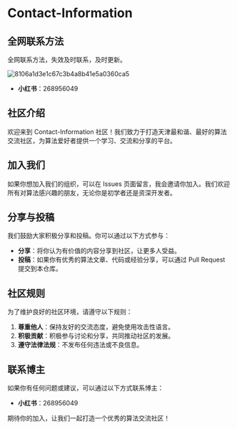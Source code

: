 # Contact-Information

## 全网联系方法

全网联系方法，失效及时联系，及时更新。

![8106a1d3e1c67c3b4a8b41e5a0360ca5](https://github.com/user-attachments/assets/b18c03ba-c629-4b4c-a362-fb675ec25a5e)


- **小红书**：268956049

## 社区介绍

欢迎来到 Contact-Information 社区！我们致力于打造天津最和谐、最好的算法交流社区，为算法爱好者提供一个学习、交流和分享的平台。

## 加入我们

如果你想加入我们的组织，可以在 Issues 页面留言，我会邀请你加入。我们欢迎所有对算法感兴趣的朋友，无论你是初学者还是资深开发者。

## 分享与投稿

我们鼓励大家积极分享和投稿。你可以通过以下方式参与：

- **分享**：将你认为有价值的内容分享到社区，让更多人受益。
- **投稿**：如果你有优秀的算法文章、代码或经验分享，可以通过 Pull Request 提交到本仓库。

## 社区规则

为了维护良好的社区环境，请遵守以下规则：

1. **尊重他人**：保持友好的交流态度，避免使用攻击性语言。
2. **积极贡献**：积极参与讨论和分享，共同推动社区的发展。
3. **遵守法律法规**：不发布任何违法或不良信息。

## 联系博主

如果你有任何问题或建议，可以通过以下方式联系博主：

- **小红书**：268956049

期待你的加入，让我们一起打造一个优秀的算法交流社区！
